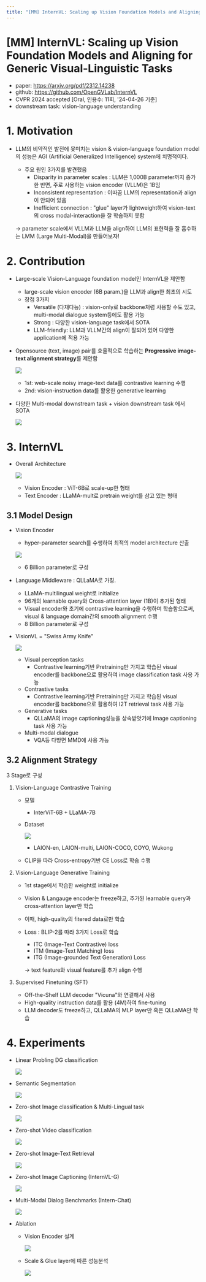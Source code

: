 ```yaml
---
title: "[MM] InternVL: Scaling up Vision Foundation Models and Aligning"
---
```

# [MM] InternVL: Scaling up Vision Foundation Models and Aligning for Generic Visual-Linguistic Tasks

- paper: https://arxiv.org/pdf/2312.14238
- github: https://github.com/OpenGVLab/InternVL
- CVPR 2024 accepted [Oral, 인용수: 11회, '24-04-26 기준]
- downstream task: vision-language understanding 

# 1. Motivation

- LLM의 비약적인 발전에 못미치는 vision & vision-language foundation model의 성능은 AGI (Artificial Generalized Intelligence) system에 치명적이다.

  - 주요 원인 3가지를 발견했음
    - Disparity in parameter scales : LLM은 1,000B parameter까지 증가한 반면, 주로 사용하는 vision encoder (VLLM)은 1B임
    - Inconsistent representation : 이따끔 LLM의 representation과 align이 안되어 있음
    - Inefficient connection : "glue" layer가 lightweight하여 vision-text의 cross modal-interaction을 잘 학습하지 못함

  $\to$ parameter scale에서 VLLM과 LLM을 align하여 LLM의 표현력을 잘 흡수하는 LMM (Large Multi-Modal)을 만들어보자!

# 2. Contribution

- Large-scale Vision-Language foundation model인 InternVL을 제안함

  - large-scale vision encoder (6B param.)을 LLM과 align한 최초의 시도
  - 장점 3가지
    - Versatile (다재다능) : vision-only로 backbone처럼 사용할 수도 있고, multi-modal dialogue system등에도 활용 가능
    - Strong : 다양한 vision-language task에서 SOTA
    - LLM-friendly: LLM과 VLLM간의 align이 잘되어 있어 다양한 application에 적용 가능

- Opensource (text, image) pair를 효율적으로 학습하는 **Progressive image-text alignment strategy**를 제안함

  ![](../images/2024-04-26/image-20240426130446619.png)

  - 1st: web-scale noisy image-text data를 contrastive learning 수행
  - 2nd: vision-instruction data를 활용한 generative learning

- 다양한 Multi-modal downstream task + vision downstream task 에서 SOTA

  ![](../images/2024-04-26/image-20240426130403929.png)

# 3. InternVL

- Overall Architecture

  ![](../images/2024-04-26/image-20240426130652222.png)

  - Vision Encoder : ViT-6B로 scale-up한 형태
  - Text Encoder : LLaMA-mult로 pretrain weight를 삼고 있는 형태

## 3.1 Model Design

- Vision Encoder

  - hyper-parameter search를 수행하여 최적의 model architecture 산출

  ![](../images/2024-04-26/image-20240426130845139.png)

  - 6 Billion parameter로 구성

- Language Middleware : QLLaMA로 가칭. 

  - LLaMA-multilingual weight로 initialize
  - 96개의 learnable query와 Cross-attention layer (1B)이 추가된 형태
  - Visual encoder와 초기에 contrastive learning을 수행하며 학습함으로써, visual & language domain간의 smooth alignment 수행
  - 8 Billion parameter로 구성

- VisionVL = "Swiss Army Knife"

  ![](../images/2024-04-26/image-20240426131504150.png)

  - Visual perception tasks 
    - Contrastive learning기반 Pretraining만 가지고 학습된 visual encoder를 backbone으로 활용하여 image classification task 사용 가능
  - Contrastive tasks
    - Contrastive learning기반 Pretraining만 가지고 학습된 visual encoder를 backbone으로 활용하여 I2T retrieval task 사용 가능
  - Generative tasks
    - QLLaMA의 image captioning성능을 상속받앗기에 Image captioning task 사용 가능
  - Multi-modal dialogue
    - VQA등 다방면 MMD에 사용 가능



## 3.2 Alignment Strategy

3 Stage로 구성

1. Vision-Language Contrastive Training

   - 모델

     - InterViT-6B + LLaMA-7B

   - Dataset

     ![](../images/2024-04-26/image-20240426131729856.png)

     - LAION-en, LAION-multi, LAION-COCO, COYO, Wukong

   - CLIP을 따라 Cross-entropy기반 CE Loss로 학습 수행

2. Vision-Language Generative Training

   - 1st stage에서 학습한 weight로 initialize

   - Vision & Langauge encoder는 freeze하고, 추가된 learnable query과 cross-attention layer만 학습

   - 이때, high-quality의 fitered data로만 학습

   - Loss : BLIP-2를 따라 3가지 Loss로 학습

     - ITC (Image-Text Contrastive) loss
     - ITM (Image-Text Matching) loss
     - ITG (Image-grounded Text Generation) Loss

     $\to$ text feature와 visual feature를 추가 align 수행

3. Supervised Finetuning (SFT)

   - Off-the-Shelf LLM decoder "Vicuna"와 연결해서 사용
   - High-quality instruction data를 활용 (4M)하여 fine-tuning
   - LLM decoder도 freeze하고, QLLaMA의 MLP layer만 혹은 QLLaMA만 학습

# 4. Experiments

- Linear Probling DG classification

  ![](../images/2024-04-26/image-20240426132350655.png)

- Semantic Segmentation

  ![](../images/2024-04-26/image-20240426132513656.png)

- Zero-shot Image classification & Multi-Lingual task

  ![](../images/2024-04-26/image-20240426132603994.png)

- Zero-shot Video classification

  ![](../images/2024-04-26/image-20240426132703694.png)

- Zero-shot Image-Text Retrieval

  ![](../images/2024-04-26/image-20240426132739152.png)

- Zero-shot Image Captioning (InternVL-G)

  ![](../images/2024-04-26/image-20240426132800662.png)

- Multi-Modal Dialog Benchmarks (Intern-Chat)

  ![](../images/2024-04-26/image-20240426132940805.png)

- Ablation

  - Vision Encoder 설계

    ![](../images/2024-04-26/image-20240426133041444.png)

  

  - Scale & Glue layer에 따른 성능분석

    ![](../images/2024-04-26/image-20240426133100959.png)
